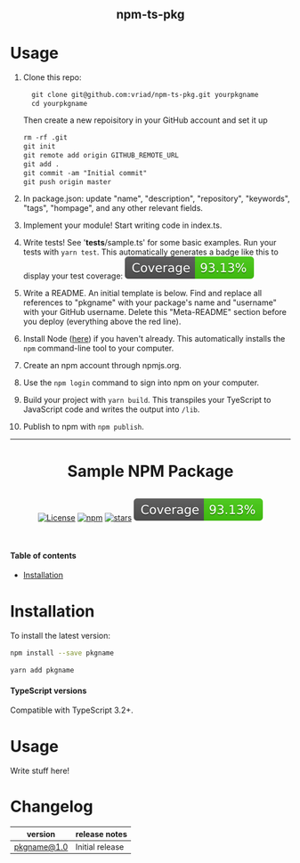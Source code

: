 <p align="center">
  <h2 align="center">npm-ts-pkg</h1>
</p>

# Usage

1. Clone this repo:

   ```
     git clone git@github.com:vriad/npm-ts-pkg.git yourpkgname
     cd yourpkgname
   ```

   Then create a new repoisitory in your GitHub account and set it up

   ```
   rm -rf .git
   git init
   git remote add origin GITHUB_REMOTE_URL
   git add .
   git commit -am "Initial commit"
   git push origin master
   ```

2. In package.json: update "name", "description", "repository", "keywords", "tags", "hompage", and any other relevant fields.
3. Implement your module! Start writing code in index.ts.
4. Write tests! See '**tests**/sample.ts' for some basic examples. Run your tests with `yarn test`. This automatically generates a badge like this to display your test coverage: [![coverage](./coverage.svg)](./src/__tests__)
5. Write a README. An initial template is below. Find and replace all references to "pkgname" with your package's name and "username" with your GitHub username. Delete this "Meta-README" section before you deploy (everything above the red line).
6. Install Node ([here](https://nodejs.org/en/)) if you haven't already. This automatically installs the `npm` command-line tool to your computer.
7. Create an npm account through npmjs.org.
8. Use the `npm login` command to sign into npm on your computer.
9. Build your project with `yarn build`. This transpiles your TyeScript to JavaScript code and writes the output into `/lib`.
10. Publish to npm with `npm publish`.

<hr style="border-color:red" />

<p align="center">
  <h1 align="center">Sample NPM Package</h1>
</p>

<div style="display:flex;flex-direction:row;justify-content:center;flex-wrap:wrap;">

<!-- Some of these badges will say "repo not found" until you publish to npm for the first time. -->

[![License][license-image]][license-url]
[![npm](https://img.shields.io/npm/dw/pkgname.svg)](https://www.npmjs.com/package/pkgname)
[![stars](https://img.shields.io/github/stars/username/pkgname)](https://img.shields.io/github/stars/username/pkgname)
[![coverage](./coverage.svg)](./src/__tests__)

</div>

[license-url]: https://opensource.org/licenses/MIT
[license-image]: https://img.shields.io/github/license/username/pkgname

<br/>

#### Table of contents

- [Installation](#installation)

# Installation

To install the latest version:

```sh
npm install --save pkgname
```

```sh
yarn add pkgname
```

#### TypeScript versions

Compatible with TypeScript 3.2+.

# Usage

Write stuff here!

# Changelog

| version     | release notes   |
| ----------- | --------------- |
| pkgname@1.0 | Initial release |
